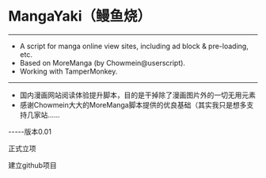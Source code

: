 # MangaYaki（鳗鱼烧）
-------------------------------------------------------
* A script for manga online view sites, including ad block & pre-loading, etc.  
* Based on MoreManga (by Chowmein@userscript).
* Working with TamperMonkey.		

-------------------------------------------------------
* 国内漫画网站阅读体验提升脚本，目的是干掉除了漫画图片外的一切无用元素
* 感谢Chowmein大大的MoreManga脚本提供的优良基础（其实我只是想多支持几家站……

-----版本0.01

正式立项

建立github项目

